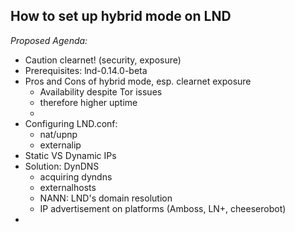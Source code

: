 ## How to set up hybrid mode on LND

_Proposed Agenda:_

- Caution clearnet! (security, exposure)
- Prerequisites: lnd-0.14.0-beta
- Pros and Cons of hybrid mode, esp. clearnet exposure
  - Availability despite Tor issues
  - therefore higher uptime
  - 
- Configuring LND.conf: 
  - nat/upnp
  - externalip
- Static VS Dynamic IPs
- Solution: DynDNS 
  - acquiring dyndns
  - externalhosts
  - NANN: LND's domain resolution
  - IP advertisement on platforms (Amboss, LN+, cheeserobot)
- 
